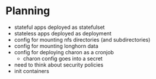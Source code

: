 # Planning

- stateful apps deployed as statefulset
- stateless apps deployed as deployment
- config for mounting nfs directories (and subdirectories)
- config for mounting longhorn data
- config for deploying charon as a cronjob 
  - charon config goes into a secret
- need to think about security policies
- init containers
